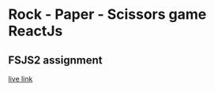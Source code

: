 # Rock - Paper - Scissors game ReactJs 
## FSJS2 assignment


[live link](https://deft-llama-b16e3c.netlify.app)

